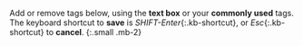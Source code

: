 Add or remove tags below, using the __text box__ or your __commonly used__ tags. The keyboard shortcut to __save__ is *SHIFT-Enter*{:.kb-shortcut}, or *Esc*{:.kb-shortcut} to __cancel__.
{:.small .mb-2}